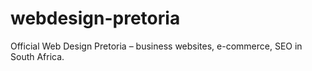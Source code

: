 # webdesign-pretoria
Official Web Design Pretoria – business websites, e-commerce, SEO in South Africa.
